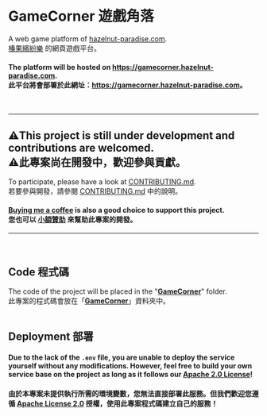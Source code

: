 # GameCorner 遊戲角落
A web game platform of [hazelnut-paradise.com](https://hazelnut-paradise.com "hazelnut-paradise.com").<br/>
[榛果繽紛樂](https://hazelnut-paradise.com "hazelnut-paradise.com") 的網頁遊戲平台。
#### The platform will be hosted on <https://gamecorner.hazelnut-paradise.com>.<br/>此平台將會部署於此網址：<https://gamecorner.hazelnut-paradise.com>。
<br/>

---
## ⚠️This project is still under development and contributions are welcomed.<br/>⚠️此專案尚在開發中，歡迎參與貢獻。
To participate, please have a look at [CONTRIBUTING.md](CONTRIBUTING.md).<br/>
若要參與開發，請參閱 [CONTRIBUTING.md](CONTRIBUTING.md) 中的說明。<br/>
#### [Buying me a coffee](https://www.paypal.com/paypalme/tingzhen666) is also a good choice to support this project.<br/>您也可以 [小額贊助](https://www.paypal.com/paypalme/tingzhen666) 來幫助此專案的開發。
---
<br/>

## Code 程式碼
The code of the project will be placed in the "[**GameCorner**](GameCorner)" folder.<br/>
此專案的程式碼會放在「[**GameCorner**](GameCorner)」資料夾中。<br/>
<br/>

## Deployment 部署
#### Due to the lack of the `.env` file, you are unable to deploy the service yourself without any modifications. However, feel free to build your own service base on the project as long as it follows our [Apache 2.0 License](LICENSE)!
#### 由於本專案未提供執行所需的環境變數，您無法直接部署此服務。但我們歡迎您遵循 [Apache License 2.0](LICENSE) 授權，使用此專案程式碼建立自己的服務！
